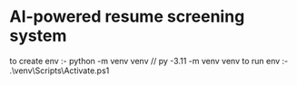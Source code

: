 # AI-powered resume screening system

to create env :- python -m venv venv  // py -3.11 -m venv venv 
to run env :- .\venv\Scripts\Activate.ps1 
